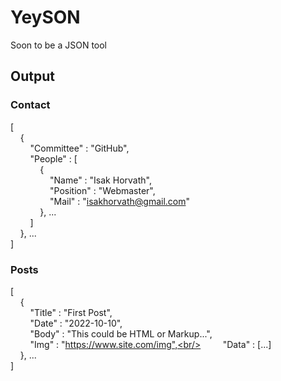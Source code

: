 # YeySON
Soon to be a JSON tool

## Output

### Contact
[<br/>
&nbsp;&nbsp;&nbsp;&nbsp;{<br/>
&nbsp;&nbsp;&nbsp;&nbsp;&nbsp;&nbsp;&nbsp;&nbsp;"Committee" : "GitHub",<br/>
&nbsp;&nbsp;&nbsp;&nbsp;&nbsp;&nbsp;&nbsp;&nbsp;"People" : [<br/>
&nbsp;&nbsp;&nbsp;&nbsp;&nbsp;&nbsp;&nbsp;&nbsp;&nbsp;&nbsp;&nbsp;&nbsp;{<br/>
&nbsp;&nbsp;&nbsp;&nbsp;&nbsp;&nbsp;&nbsp;&nbsp;&nbsp;&nbsp;&nbsp;&nbsp;&nbsp;&nbsp;&nbsp;&nbsp;"Name" : "Isak Horvath",<br/>
&nbsp;&nbsp;&nbsp;&nbsp;&nbsp;&nbsp;&nbsp;&nbsp;&nbsp;&nbsp;&nbsp;&nbsp;&nbsp;&nbsp;&nbsp;&nbsp;"Position" : "Webmaster",<br/>
&nbsp;&nbsp;&nbsp;&nbsp;&nbsp;&nbsp;&nbsp;&nbsp;&nbsp;&nbsp;&nbsp;&nbsp;&nbsp;&nbsp;&nbsp;&nbsp;"Mail" : "isakhorvath@gmail.com"<br/>
&nbsp;&nbsp;&nbsp;&nbsp;&nbsp;&nbsp;&nbsp;&nbsp;&nbsp;&nbsp;&nbsp;&nbsp;}, ...<br/>
&nbsp;&nbsp;&nbsp;&nbsp;&nbsp;&nbsp;&nbsp;&nbsp;]<br/>
&nbsp;&nbsp;&nbsp;&nbsp;}, ...<br/>
]

### Posts
[<br/>
&nbsp;&nbsp;&nbsp;&nbsp;{<br/>
&nbsp;&nbsp;&nbsp;&nbsp;&nbsp;&nbsp;&nbsp;&nbsp;"Title" : "First Post",<br/>
&nbsp;&nbsp;&nbsp;&nbsp;&nbsp;&nbsp;&nbsp;&nbsp;"Date" : "2022-10-10",<br/>
&nbsp;&nbsp;&nbsp;&nbsp;&nbsp;&nbsp;&nbsp;&nbsp;"Body" : "This could be HTML or Markup...",<br/>
&nbsp;&nbsp;&nbsp;&nbsp;&nbsp;&nbsp;&nbsp;&nbsp;"Img" : "https://www.site.com/img",<br/>
&nbsp;&nbsp;&nbsp;&nbsp;&nbsp;&nbsp;&nbsp;&nbsp;"Data" : [...]<br/>
&nbsp;&nbsp;&nbsp;&nbsp;}, ...<br/>
]
